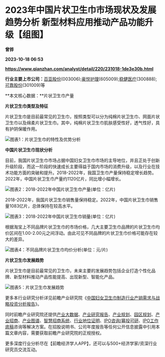# 2023年中国片状卫生巾市场现状及发展趋势分析 新型材料应用推动产品功能升级【组图】
**曾铧**

**2023-10-18 06:53**

**https://www.qianzhan.com/analyst/detail/220/231018-1de3e30b.html**

**行业主要上市公司：**[百亚股份](https://stock.qianzhan.com/hs/zhengquan_003006.SZ.html)(003006);[豪悦护理](https://stock.qianzhan.com/hs/zhengquan_605009.SH.html)(605009);[稳健医疗](https://stock.qianzhan.com/hs/zhengquan_300888.SZ.html)(300888);[可靠股份](https://stock.qianzhan.com/hs/zhengquan_301009.SZ.html)(301009)等

**本文核心数据：**片状卫生巾产量

**片状卫生巾类型及特征**

片状卫生巾是目前最常见的卫生巾，按照类型可以分为纯棉片状卫生巾、网面片状卫生巾以及绵柔片状卫生巾。其中，纯棉片状卫生巾肌肤感受性好，透气性好，具有护阴保暖作用。

![图表1：片状卫生巾的特性及优势分析](https://img3.qianzhan.com/news/202310/18/20231018-0b99a3ff4fbe7f8b.png)

**中国片状卫生巾现状分析**

目前，我国片状卫生巾市场占据中国妇女卫生巾市场的主导地位，并且正处于创新升级阶段，而这一阶段的快速成长主要得益于国内市场的消费升级，以及行业在技术功能方面的突破和提升。2018-2022年，我国卫生巾产量保持稳定增长趋势。2022年，中国片状卫生巾产量约1120亿片，同比增小幅增长。

![图表2：2018-2022年中国片状卫生巾产量(单位：亿片)](https://img3.qianzhan.com/news/202310/18/20231018-315767702f1faad5.png)

2018-2022年，我国片状卫生巾销售量保持稳定。2022年，中国片状卫生巾销售量1083亿片，总体保持在较高水平。

![图表3：2018-2022年中国片状卫生巾销量(单位：亿片)](https://img3.qianzhan.com/news/202310/18/20231018-1a26b7e88275316e.png)

根据淘宝上不同品牌片状卫生巾的市场价格，几大主要卫生巾品牌的片状卫生巾均价区间在1.00-2.00元之间浮动。由此可见不同品牌的片状卫生巾价格可能存在较大的差异。

![图表4：不同品牌片状卫生巾均价分析(单位：元/片)](https://img3.qianzhan.com/news/202310/18/20231018-3782e70f4c3cfe16.png)

**片状卫生巾发展趋势**

片状卫生巾是目前最常见的卫生巾，未来主要的发展趋势包括企业打造个性化品牌、新型材料推动产品性能提高、出现新型、智能化产品。

![图表5：片状卫生巾发展趋势](https://img3.qianzhan.com/news/202310/18/20231018-d53d38f1c9dbf40b.png)

更多本行业研究分析详见前瞻产业研究院《[中国妇女卫生巾制造行业产销需求与战略投资分析报告](https://bg.qianzhan.com/report/detail/1ae5225345544612.html)》。

同时前瞻产业研究院还提供[产业大数据](https://d.qianzhan.com/)、[产业研究报告](https://bg.qianzhan.com/report/hotlist/)、[产业规划](https://f.qianzhan.com/chanyeguihua2/)、[园区规划](https://f.qianzhan.com/yuanqu/)、[产业招商](https://f.qianzhan.com/chanyezhaoshang/)、[产业图谱](https://bg.qianzhan.com/report/lianglian/)、[智慧招商系统](https://z.qianzhan.com/)、[行业地位证明](https://bg.qianzhan.com/report/qyppcs)、[IPO咨询/募投可研](https://ipo.qianzhan.com/mutou/)、[IPO工作底稿](https://ipo.qianzhan.com/digao/)咨询等解决方案。在招股说明书、公司年度报告等任何公开信息披露中引用本篇文章内容，需要获取前瞻产业研究院的正规授权。

更多深度行业分析尽在【前瞻经济学人APP】，还可以与500+经济学家/资深行业研究员交流互动。